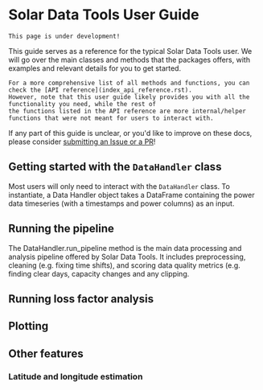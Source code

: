 # Solar Data Tools User Guide

```{danger}
This page is under development!
```

This guide serves as a reference for the typical Solar Data Tools user. We will go over the main 
classes and methods that the packages offers, with examples and relevant details for you to get started.

```{warning}
For a more comprehensive list of all methods and functions, you can check the [API reference](index_api_reference.rst).
However, note that this user guide likely provides you with all the functionality you need, while the rest of 
the functions listed in the API reference are more internal/helper functions that were not meant for users to interact with.
```

If any part of this guide is unclear, or you'd like to improve on these docs, please consider [submitting an Issue or a PR](index_dev.md)!

## Getting started with the `DataHandler` class
Most users will only need to interact with the `DataHandler` class. To instantiate, a Data Handler 
object takes a DataFrame containing the power data timeseries (with a timestamps and power columns) 
as an input. 

## Running the pipeline
The DataHandler.run_pipeline method is the main data processing and analysis pipeline offered by 
Solar Data Tools. It includes preprocessing, cleaning (e.g. fixing time shifts), and scoring data 
quality metrics (e.g. finding clear days, capacity changes and any clipping.

## Running loss factor analysis 

## Plotting

## Other features

### Latitude and longitude estimation